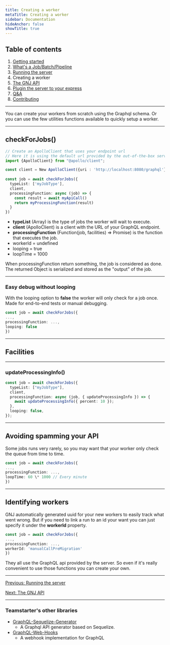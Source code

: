 ```yaml
---
title: Creating a worker
metaTitle: Creating a worker
sidebar: Documentation
hideAnchor: false
showTitle: true
---
```


## Table of contents

1. [Getting started](index.md)
2. [What's a Job/Batch/Pipeline](02_Whats_a_Job_Batch_Pipeline.md)
3. [Running the server](03_Running_the_server.md)
4. Creating a worker
5. [The GNJ API](05_The_GNJ_API.md)
6. [Plugin the server to your express](06_Plugin_the_server_to_your_express.md)
7. [Q&A](07_QA.md)
8. [Contributing](08_Contributing.md)

---

You can create your workers from scratch using the Graphql schema. Or you can use the few utilities functions available to quickly setup a worker.

---

## checkForJobs()

```typescript
// Create an ApolloClient that uses your endpoint url
// Here it is using the default url provided by the out-of-the-box server
import {ApolloClient} from "@apollo/client";

const client = New ApolloClient({uri : 'http://localhost:8080/graphql'})
​
const job = await checkForJobs({
  typeList: ['myJobType'],
  client,
  processingFunction: async (job) => {
    const result = await myApiCall()
    return myProcessingFunction(result)
  }
})
```

- **typeList** (Array<String>) is the type of jobs the worker will wait to execute.
- **client** (ApolloClient) is a client with the URL of your GraphQL endpoint.
- **processingFunction** (Function(job, facilities) => Promise<JsonObject>) is the function that executes the job.
- workerId = undefined
- looping = true
- loopTime = 1000

When processingFunction return something, the job is considered as done. The returned Object is serialized and stored as the "output" of the job.

---

### Easy debug without looping

With the looping option to **false** the worker will only check for a job once. Made for end-to-end tests or manual debugging.

```typescript
const job = await checkForJobs({
...,
processingFunction: ...,
looping: false
})
```

---

## Facilities

---

### updateProcessingInfo()

```typescript
const job = await checkForJobs({
  typeList: ["myJobType"],
  client,
  processingFunction: async (job, { updateProcessingInfo }) => {
    await updateProcessingInfo({ percent: 10 });
  },
  looping: false,
});
```

---

## Avoiding spamming your API

Some jobs runs very rarely, so you may want that your worker only check the queue from time to time.

```typescript
const job = await checkForJobs({
...,
processingFunction: ...,
loopTime: 60 \* 1000 // Every minute
})
```

---

## Identifying workers

GNJ automatically generated uuid for your new workers to easily track what went wrong. But if you need to link a run to an id your want you can just specify it under the **workerId** property.

```typescript
const job = await checkForJobs({
...,
processingFunction: ...,
workerId: 'manualCallPreMigration'
})
```

They all use the GraphQL api provided by the server. So even if it's really convenient to use those functions you can create your own.

---

[Previous: Running the server](03_Running_the_server.md)

[Next: The GNJ API](05_The_GNJ_API.md)

---

### Teamstarter's other libraries

- [GraphQL-Sequelize-Generator](https://teamstarter.github.io/GSG-documentation/)
  - A Graphql API generator based on Sequelize.
- [GraphQL-Web-Hooks](https://teamstarter.github.io/GWH-documentation/)
  - A webhook implementation for GraphQL
